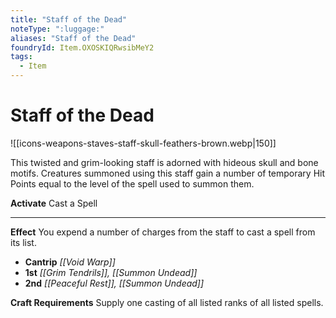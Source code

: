 ```yaml
---
title: "Staff of the Dead"
noteType: ":luggage:"
aliases: "Staff of the Dead"
foundryId: Item.OXOSKIQRwsibMeY2
tags:
  - Item
---
```


# Staff of the Dead
![[icons-weapons-staves-staff-skull-feathers-brown.webp|150]]

This twisted and grim-looking staff is adorned with hideous skull and bone motifs. Creatures summoned using this staff gain a number of temporary Hit Points equal to the level of the spell used to summon them.

**Activate** Cast a Spell

* * *

**Effect** You expend a number of charges from the staff to cast a spell from its list.

*   **Cantrip** _[[Void Warp]]_
*   **1st** _[[Grim Tendrils]], [[Summon Undead]]_
*   **2nd** _[[Peaceful Rest]], [[Summon Undead]]_

**Craft Requirements** Supply one casting of all listed ranks of all listed spells.
